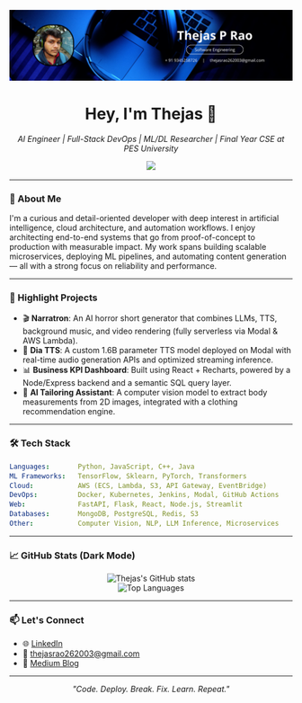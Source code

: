 <p align="center">
  <img src="Blue Modern Corporate Staff Profile LinkedIn Banner.png" alt="Thejas Rao GitHub Banner" />
</p>
<h1 align="center">Hey, I'm Thejas 👋</h1>
<p align="center">
  <em>AI Engineer | Full-Stack DevOps | ML/DL Researcher | Final Year CSE at PES University</em>
</p>

<p align="center">
  <img src="https://readme-typing-svg.herokuapp.com?font=Fira+Code&size=24&duration=3000&pause=1000&center=true&vCenter=true&width=435&lines=I+build+AI-powered+tools+%F0%9F%A7%A0;I+ship+cloud-native+apps+%E2%9A%99%EF%B8%8F;I+engineer+real-world+solutions+%F0%9F%9A%80" />
</p>

---

### 🧠 About Me

I'm a curious and detail-oriented developer with deep interest in artificial intelligence, cloud architecture, and automation workflows. I enjoy architecting end-to-end systems that go from proof-of-concept to production with measurable impact. My work spans building scalable microservices, deploying ML pipelines, and automating content generation — all with a strong focus on reliability and performance.

---

### 🌟 Highlight Projects

- 🎬 **Narratron**: An AI horror short generator that combines LLMs, TTS, background music, and video rendering (fully serverless via Modal & AWS Lambda).
- 🧠 **Dia TTS**: A custom 1.6B parameter TTS model deployed on Modal with real-time audio generation APIs and optimized streaming inference.
- 📊 **Business KPI Dashboard**: Built using React + Recharts, powered by a Node/Express backend and a semantic SQL query layer.
- 🧥 **AI Tailoring Assistant**: A computer vision model to extract body measurements from 2D images, integrated with a clothing recommendation engine.

---

### 🛠️ Tech Stack

```yaml
Languages:       Python, JavaScript, C++, Java
ML Frameworks:   TensorFlow, Sklearn, PyTorch, Transformers
Cloud:           AWS (ECS, Lambda, S3, API Gateway, EventBridge)
DevOps:          Docker, Kubernetes, Jenkins, Modal, GitHub Actions
Web:             FastAPI, Flask, React, Node.js, Streamlit
Databases:       MongoDB, PostgreSQL, Redis, S3
Other:           Computer Vision, NLP, LLM Inference, Microservices
```

---

### 📈 GitHub Stats (Dark Mode)

<p align="center">
  <img src="https://github-readme-stats.vercel.app/api?username=thejasrao262003&show_icons=true&theme=tokyonight" alt="Thejas's GitHub stats" />
  <br/>
  <img src="https://github-readme-stats.vercel.app/api/top-langs/?username=thejasrao262003&layout=compact&theme=tokyonight" alt="Top Languages" />
</p>

---

### 📫 Let's Connect

- 🌐 [LinkedIn](https://www.linkedin.com/in/thejasprao/)
- 📨 thejasrao262003@gmail.com
- 📘 [Medium Blog](https://medium.com/@mail_99211)

---

<p align="center"><i>"Code. Deploy. Break. Fix. Learn. Repeat."</i></p>
